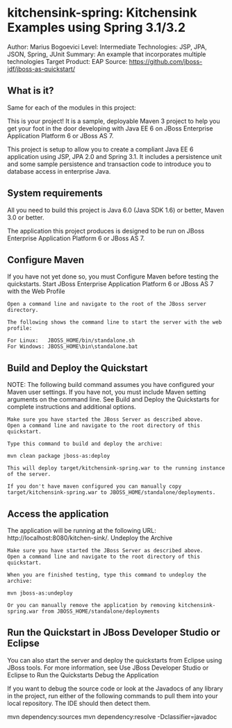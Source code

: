 kitchensink-spring: Kitchensink Examples using Spring 3.1/3.2
===============================================================
Author: Marius Bogoevici
Level: Intermediate
Technologies: JSP, JPA, JSON, Spring, JUnit
Summary: An example that incorporates multiple technologies
Target Product: EAP
Source: <https://github.com/jboss-jdf/jboss-as-quickstart/>

What is it?
-----------

Same for each of the modules in this project:

This is your project! It is a sample, deployable Maven 3 project to help you get your foot in the door developing with Java EE 6 on JBoss Enterprise Application Platform 6 or JBoss AS 7.

This project is setup to allow you to create a compliant Java EE 6 application using JSP, JPA 2.0 and Spring 3.1. It includes a persistence unit and some sample persistence and transaction code to introduce you to database access in enterprise Java.

System requirements
-------------------

All you need to build this project is Java 6.0 (Java SDK 1.6) or better, Maven 3.0 or better.

The application this project produces is designed to be run on JBoss Enterprise Application Platform 6 or JBoss AS 7.

Configure Maven
---------------

If you have not yet done so, you must Configure Maven before testing the quickstarts.
Start JBoss Enterprise Application Platform 6 or JBoss AS 7 with the Web Profile

    Open a command line and navigate to the root of the JBoss server directory.

    The following shows the command line to start the server with the web profile:

    For Linux:   JBOSS_HOME/bin/standalone.sh
    For Windows: JBOSS_HOME\bin\standalone.bat

Build and Deploy the Quickstart
-------------------------------

NOTE: The following build command assumes you have configured your Maven user settings. If you have not, you must include Maven setting arguments on the command line. See Build and Deploy the Quickstarts for complete instructions and additional options.

    Make sure you have started the JBoss Server as described above.
    Open a command line and navigate to the root directory of this quickstart.

    Type this command to build and deploy the archive:

    mvn clean package jboss-as:deploy

    This will deploy target/kitchensink-spring.war to the running instance of the server.

    If you don't have maven configured you can manually copy target/kitchensink-spring.war to JBOSS_HOME/standalone/deployments.

Access the application
----------------------

The application will be running at the following URL: http://localhost:8080/kitchen-sink/.
Undeploy the Archive

    Make sure you have started the JBoss Server as described above.
    Open a command line and navigate to the root directory of this quickstart.

    When you are finished testing, type this command to undeploy the archive:

    mvn jboss-as:undeploy

    Or you can manually remove the application by removing kitchensink-spring.war from JBOSS_HOME/standalone/deployments

Run the Quickstart in JBoss Developer Studio or Eclipse
-------------------------------------------------------

You can also start the server and deploy the quickstarts from Eclipse using JBoss tools. For more information, see Use JBoss Developer Studio or Eclipse to Run the Quickstarts
Debug the Application

If you want to debug the source code or look at the Javadocs of any library in the project, run either of the following commands to pull them into your local repository. The IDE should then detect them.

mvn dependency:sources
mvn dependency:resolve -Dclassifier=javadoc

